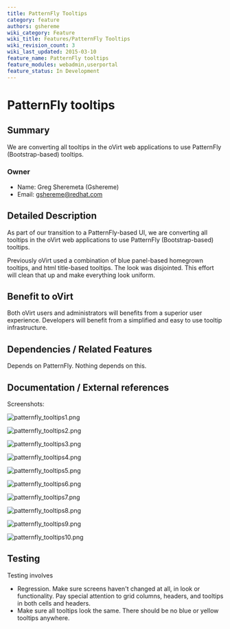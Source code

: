 ```yaml
---
title: PatternFly Tooltips
category: feature
authors: gshereme
wiki_category: Feature
wiki_title: Features/PatternFly Tooltips
wiki_revision_count: 3
wiki_last_updated: 2015-03-10
feature_name: PatternFly tooltips
feature_modules: webadmin,userportal
feature_status: In Development
---
```


# PatternFly tooltips

## Summary

We are converting all tooltips in the oVirt web applications to use PatternFly (Bootstrap-based) tooltips.

### Owner

*   Name: Greg Sheremeta (Gshereme)
*   Email: gshereme@redhat.com

## Detailed Description

As part of our transition to a PatternFly-based UI, we are converting all tooltips in the oVirt web applications to use PatternFly (Bootstrap-based) tooltips.

Previously oVirt used a combination of blue panel-based homegrown tooltips, and html title-based tooltips. The look was disjointed. This effort will clean that up and make everything look uniform.

## Benefit to oVirt

Both oVirt users and administrators will benefits from a superior user experience. Developers will benefit from a simplified and easy to use tooltip infrastructure.

## Dependencies / Related Features

Depends on PatternFly. Nothing depends on this.

## Documentation / External references

Screenshots:

![](/images/wiki/patternfly_tooltips1.png "patternfly_tooltips1.png")

![](/images/wiki/patternfly_tooltips2.png "patternfly_tooltips2.png")

![](/images/wiki/patternfly_tooltips3.png "patternfly_tooltips3.png")

![](/images/wiki/patternfly_tooltips4.png "patternfly_tooltips4.png")

![](/images/wiki/patternfly_tooltips5.png "patternfly_tooltips5.png")

![](/images/wiki/patternfly_tooltips6.png "patternfly_tooltips6.png")

![](/images/wiki/patternfly_tooltips7.png "patternfly_tooltips7.png")

![](/images/wiki/patternfly_tooltips8.png "patternfly_tooltips8.png")

![](/images/wiki/patternfly_tooltips9.png "patternfly_tooltips9.png")

![](/images/wiki/patternfly_tooltips10.png "patternfly_tooltips10.png")

## Testing

Testing involves

*   Regression. Make sure screens haven't changed at all, in look or functionality. Pay special attention to grid columns, headers, and tooltips in both cells and headers.
*   Make sure all tooltips look the same. There should be no blue or yellow tooltips anywhere.



